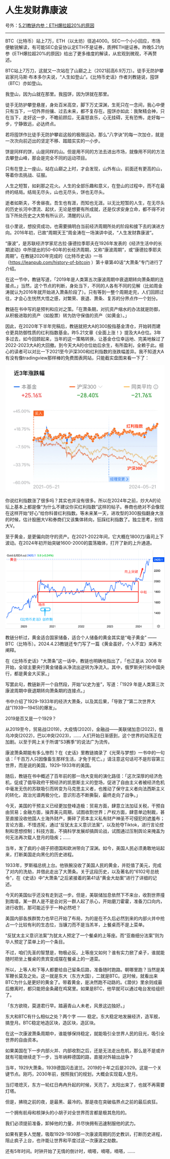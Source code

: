 # 人生发财靠康波

号外：[5.21教链内参：ETH爆拉超20%的原因](http://rd.liujiaolian.com/i/20240521)

* * *

BTC（比特币）站上7万，ETH（以太坊）径追4000。SEC一个小小回应，市场便敏锐解读，有可能SEC会妥协认定ETH不是证券，质押ETH是证券。昨晚5.21内参《ETH爆拉超20%的原因》给出了更多维度的解读，从宏观到微观，不再赘述。

BTC站上7万刀，这就又一次站在了山巅之上（2021前高6.9万刀）。徒手无防护攀岩家托马斯·布本多尔夫说，“人生如登山”。《比特币史话》作者刘教链说，囤饼（BTC）亦如登山。

我登山，因为山就在那里。我囤饼，因为饼就在那里。

徒手无防护攀登悬崖，身处百米高空，脚下万丈深渊，生死只在一念间，我心中便只有当下，一切外界纷攘、过去未来，都不复存在。囤饼亦如此：我聚精会神，只在当下，走好这一步，不瞻前顾后，无喜怒哀乐，心无挂碍，无有恐怖，走好每一步，宁静致远，必达终点。

若将囤饼作比徒手无防护攀岩这般的极限运动，那么“八字诀”的每一次加仓，就是一次次向前迈出的坚定不移、踏踏实实的一小步。

饼是同样的饼，山是同样的山。但是用不同的方法去进出市场，就像用不同的方法去攀登山峰，那会是完全不同的运动项目。

只有在登上一座山，站在山巅之上时，才会发现，山外有山，前面还有更高的山，等着你去挑战、征服。

人生之短暂，如刹那之花火。人生的全部乐趣和意义，在登山的过程中，而不在最终的结局。结局无尽头，山也无尽头，饼也无尽头。

逝者如斯夫，不舍昼夜。吾生也有涯，而知也无涯。以无比短暂的人生，在无尽头的历史长河中漂流、起伏，无论是想要有所成就，还是仅求安身立命，都不得不对当下所处历史之大势有所认识，清醒的认识。

往小里说，想投资成功，也需要搞明白当前经济周期所处的阶段和接下去的演进方向。2016年初，已故“周期天王”周金涛在一场演讲中说，“人生发财靠康波”。

“康波”，是苏联经济学家尼古拉·康德拉季耶夫在1926年发表的《经济生活中的长期波动》中所提出的50-60年的长经济周期，又称“康波周期”，或“康德拉季耶夫周期”。在教链2020年完成的《比特币史话》一书（https://leanpub.com/history-of-bitcoin ）第十章第40话“大萧条”专门进行了介绍。

在这一节中，教链写道，「2019年是人类第五次康波周期中衰退期转向萧条期的连接点。」当然，这个节点的判断，身处当下，不同的人各有不同的见解（比如周金涛就认为2016年就开始进入萧条阶段了）。只有等到一整个周期走完，人们回顾过往，才会心生恍然大悟之感，对繁荣、衰退、萧条、复苏的分界点作一个划分。

教链在书中写的是预判和应对之策。「在萧条期，对抗资产缩水的办法就是防御，从积极进取的资产（如股票）转为防守保值的资产（如黄金）。」

因此，在2020年下半年完稿后，教链就把大A的300股指基金清仓，开始转而建仓更具防御性质的红利指数基金。昨5.21文章《全面上涨！》提及大A仓位。3年多过去，如今回顾起来，当年的这一策略转换，让基金仓位幸运地、完美地躲过了2022-2023大A的大回撤。到今天大A的仓位劫后余生，有所盈利，全赖于此。细心的读者可以对比一下2021至今沪深300和红利指数的涨跌幅差异。我不知道大A有没有像tradingview那样棒的免费图表网站，只能截实盘图来看一下了：

![](2024-05-22-A01.jpeg)

你说红利指数涨了很多吗？其实也并没有很多。所以在2024年之前，炒大A的论坛上基本上都是像“为什么不建议你买红利指数”这样的帖子。券商也绝对不会像现在这样开始“好心”给你科普红利指数。等未来某一天，进攻型的300股指翻身大涨的时候，估计股圈大V和券商们又该集体转向，狂踩红利指数了。独立思考，别信大V。

至于黄金，是更偏向防守的资产。在2021-2022年间，它大概在1800刀/盎司上下波动。在2024年初开始突破1600-2000的震荡箱体，打开了新的上升通道。

![](2024-05-22-A02.png)

教链分析过，黄金适合国家储备，适合个人储备的黄金其实是“电子黄金” —— BTC（比特币）。2024.4.23教链还专门写了一篇《黄金虽好，个人不宜》来再次阐释。

在《比特币史话》“大萧条”这一话中，教链也明确地指出了，「也正是从 2008 年开始，全球主要央行黄金储备从净流出逆转为净流入。其中，俄罗斯央行和中国央行，都是黄金大买家。」

写罢此句，教链新开一个自然段，开始“以史为鉴”，写道：「1929 年是人类第三次康波周期中衰退期转向萧条期的连接点。」

书中介绍了1929-1933年的经济大萧条，以及其后果，「导致了“第二次世界大战”(1939—1945)的爆发」。

2019是否又是一个1929？

从2019至今，贸易战(2019)，大疫情(2020)，金融战——美联储加息(2022)，俄乌冲突(2022)，巴以冲突(2023)，…… 人们开始日渐感到，这个世界的动荡正在加剧。以至于网上关于所谓“S3赛季”的说法广为流传。

康波萧条期能有多么惨烈？在《史话》里教链摘录了《光荣与梦想》一书中的一句话：「千百万人只因像畜生那样生活，才免于死亡。」请注意这句话可不是形容第三世界，而是说的美国，1929-1933年的美国。

随后，教链在书中概述了百年前的那一场大变局的演化路径：「这次深厚的经济危机，促成了倡导政府干预经济的凯恩斯主义的登场，促进了自由主义者被经济危机中毫发无伤的苏联吸引而转变为马克思主义者，也推动了保守主义者向法西斯主义的转化，政治光谱两极分化，意识形态不断撕裂，最终走向了战争。」

今天，美国的干预主义已经更加登峰造极：贸易方面，肆意立法加征关税，干预自由贸易；金融方面，操弄美元周期，试图收割世界；产权方面，肆意单边制裁，甚至直接没收他国人士海外财产，撕碎了资本主义私有财产神圣不可侵犯的遮羞布；言论方面，不惜违宪，通过“反犹太主义意识法案”，以及抢夺Tiktok，进行言论控制和思想控制；科技方面，不搞科学发展却搞舆论战，试图通过压制舆论来掩盖为何无法再次载人登月的隐疾；……

当年，发了疯的小胡子把德国和欧洲带向了深渊。如今，美国人民必须勇敢地站起来，打断美国走向黑化的历史进程。

1933年，罗斯福总统上台。他铁腕没收了美国人民的黄金，并贬值了美元，完成了对内的洗劫，并借此走出了大萧条。关于这段历史，以及著名的“6102号总统令”，在《史话》中“大萧条”之后紧接着的第41话“黄金大劫案”进行了详细的记述。

今天的美国似乎还没有走到这一步。但是，美联储加息依然下不来台，收割世界撞到南墙，某一群人是不是会对另一群人起了杀心，开始磨刀霍霍，准备刀口向内，进行收割，那可能近乎于一种必然吧？

美国内部各族群势力也早已开始了布局，为的是在不久后必然到来的内部火并中抢占一个比较有利的生态位，当镰刀而不是当羔羊，上餐桌而不是上菜单。

“反犹太主义意识法案”为犹太人预定了一个餐桌的上等座。而“亚裔细分法案”则为华人预定了菜单上的一个条目。

不过，咱们先圣的智慧是，物极必反。上等座又如何？谁有实力掀了桌子，谁就能随时把坐上餐桌的贵宾变成摆在餐桌上的一道菜。

所以，上等人和下等人都要给自己留条后路，准备随时跑路。朝哪里跑？当然是美军鞭长莫及之处。这一就是东大（东方大国），二就是BTC。这时候，就看出来BTC为什么是更好的黄金了。带着黄金，是决然跑不动路的。《潜伏》里余则成最后撤离时，都只能把金条藏在鸡窝里。如果是BTC，他早就可以通过电台发给组织了。

「东方欲晓，莫道君行早。踏遍青山人未老，风景这边独好。」

东大和BTC有什么相似之处？两个字 —— 稳定。东大稳定地发展经济，造军舰，搞登月。BTC稳定地造区块，造区块，造区块。

在这一次康波萧条周期中，谁能够保持稳定，就能吸引全世界人民的目光，吸引全世界的自由资本。

如果美国在下一步内部火并、内部收割之后，还是无法走出危机，那么是不是或许就有可能继续走下一步，当年纳粹德国的路，直接对外输出战争？

当年，1929大萧条，1939德国闪击波兰。2019的十年之后是2029。这是一个关键节点。刚巧，2030年前，按照我们的规划，大概会实现载人登月。

当灯塔熄灭，东方一轮红日冉冉升起的时候，天亮了。太阳出来了，也就不再需要灯塔。

但是，拂晓之前的夜，是最黑、最冷的。那是夜在突破临界点之前的最后疯狂。

一个拥有航母和核弹头的小胡子对全世界而言都是极其危险的。

我们必须提前准备，卸掉他的力量，并尽快拥有迅速制服他的武力。

如果有更多人觉醒，吸取1929-1939那一次康波周期的历史教训，打断历史进程，阻止疯子上台，也许能让世界和平度过这一次康波之劫数。

还有5年时间。时钟开始了无情的倒计时，嘀嗒，嘀嗒，嘀嗒，……
